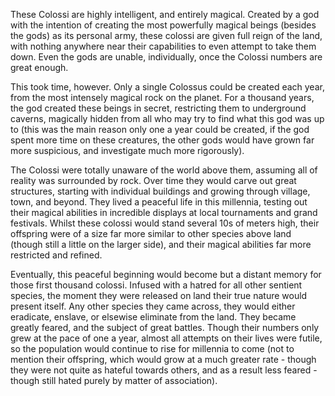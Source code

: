 These Colossi are highly intelligent, and entirely magical. Created by a god with the intention of creating the most powerfully magical beings (besides the gods) as its personal army, these colossi are given full reign of the land, with nothing anywhere near their capabilities to even attempt to take them down. Even the gods are unable, individually, once the Colossi numbers are great enough.

This took time, however. Only a single Colossus could be created each year, from the most intensely magical rock on the planet. For a thousand years, the god created these beings in secret, restricting them to underground caverns, magically hidden from all who may try to find what this god was up to (this was the main reason only one a year could be created, if the god spent more time on these creatures, the other gods would have grown far more suspicious, and investigate much more rigorously).

The Colossi were totally unaware of the world above them, assuming all of reality was surrounded by rock. Over time they would carve out great structures, starting with individual buildings and growing through village, town, and beyond. They lived a peaceful life in this millennia, testing out their magical abilities in incredible displays at local tournaments and grand festivals. Whilst these colossi would stand several 10s of meters high, their offspring were of a size far more similar to other species above land (though still a little on the larger side), and their magical abilities far more restricted and refined.

Eventually, this peaceful beginning would become but a distant memory for those first thousand colossi. Infused with a hatred for all other sentient species, the moment they were released on land their true nature would present itself. Any other species they came across, they would either eradicate, enslave, or elsewise eliminate from the land. They became greatly feared, and the subject of great battles. Though their numbers only grew at the pace of one a year, almost all attempts on their lives were futile, so the population would continue to rise for millennia to come (not to mention their offspring, which would grow at a much greater rate - though they were not quite as hateful towards others, and as a result less feared - though still hated purely by matter of association).